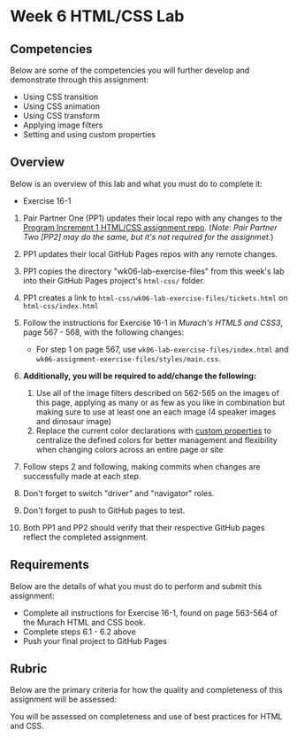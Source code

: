# Week 6 HTML/CSS Lab

## Competencies

Below are some of the competencies you will further develop and demonstrate through this assignment:

- Using CSS transition
- Using CSS animation
- Using CSS transform
- Applying image filters
- Setting and using custom properties


## Overview

Below is an overview of this lab and what you must do to complete it:
- Exercise 16-1

1. Pair Partner One (PP1) updates their local repo with any changes to the [Program Increment 1 HTML/CSS assignment repo](https://gitlab.mccinfo.net/code-school/course-work/pi1-html-css). (_Note: Pair Partner Two [PP2] may do the same, but it's not required for the assignmet._)
1. PP1 updates their local GitHub Pages repos with any remote changes.
1. PP1 copies the directory "wk06-lab-exercise-files" from this week's lab into their GitHub Pages project's `html-css/` folder.
1. PP1 creates a link to `html-css/wk06-lab-exercise-files/tickets.html` on  `html-css/index.html`
1. Follow the instructions for Exercise 16-1 in _Murach's HTML5 and CSS3_, page 567 - 568, with the following changes:
    - For step 1 on page 567, use `wk06-lab-exercise-files/index.html` and `wk06-assignment-exercise-files/styles/main.css`.
1. **Additionally, you will be required to add/change the following:**
    1. Use all of the image filters described on 562-565 on the images of this page, applying as many or as few as you like in combination but making sure to use at least one an each image (4 speaker images and dinosaur image)
    1. Replace the current color declarations with [custom properties](https://developer.mozilla.org/en-US/docs/Web/CSS/Using_CSS_custom_properties) to centralize the defined colors for better management and flexibility when changing colors across an entire page or site

1. Follow steps 2 and following, making commits when changes are successfully made at each step.
1. Don't forget to switch "driver" and "navigator" roles.
1. Don't forget to push to GitHub pages to test.
1. Both PP1 and PP2 should verify that their respective GitHub pages reflect the completed assignment.

## Requirements

Below are the details of what you must do to perform and submit this assignment:

- Complete all instructions for Exercise 16-1, found on page 563-564 of the Murach HTML and CSS book.
- Complete steps 6.1 - 6.2 above
- Push your final project to GitHub Pages

## Rubric

Below are the primary criteria for how the quality and completeness of this assignment will be assessed:

You will be assessed on completeness and use of best practices for HTML and CSS.
